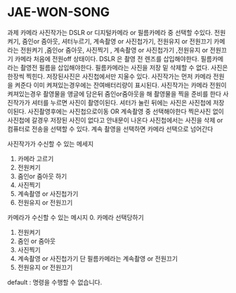 # JAE-WON-SONG


과제 
카메라
사진작가는 DSLR or 디지털카메라 or 필름카메라 중 선택할 수있다. 
전원켜기, 줌인or 줌아웃, 셔터누르기, 계속촬영 or 사진첩가기, 전원유지 or 전원끄기
카메라는 전원켜기 ,줌인or 줌아웃, 사진찍기 , 계속촬영 or 사진첩가기 ,전원유지 or 전원끄기 
카메라 처음에 전원off 상태이다.
DSLR 은 촬영 전 렌즈를 삽입해야한다.
필름카메라는 촬영전 필름을 삽입해야한다.
필름카메라는 사진을 저장 밑 삭제할 수 없다.
사진은 한장씩 찍힌다.
저장된사진은 사진첩에서만 지울수 있다.
사진작가는 먼저 카메라 전원을 켜준다 이미 켜져있는경우에는 잔여배터리량이 표시된다.
사진작가는 카메라 전원이 켜져있는경우 촬영물을 앵글에 담은뒤 줌인or줌아웃을 해 촬영물을 찍을 준비를 한다
사진작가가 셔터를 누르면 사진이 촬영이된다.
셔터가 눌린 뒤에는 사진은 사진첩에 저장이된다.
사진촬영후에는 사진첩으로이동 OR 계속촬영 중 선택해야한다
찍은사진 없이 사진첩에 갈경우 저장된 사진이 없다고 안내문이 나온다
사진첩에서는 사진을 삭제 or 컴퓨터로 전송을 선택할 수 있다.
계속 촬영을 선택하면 카메라 선택으로 넘어간다


사진작가가 수신할 수 있는 메세지
1. 카메라 고르기
2. 전원켜기
3. 줌인or 줌아웃 하기
4. 사진찍기
5. 계속촬영 or 사진첩가기
6. 전원유지 or 전원끄기

카메라가 수신할 수 있는 메시지
0. 카메라 선택당하기 
1. 전원켜기
2. 줌인 or 줌아웃
3. 사진찍기
4. 계속촬영 or 사진첩가기  단 필름카메라는 계속촬영 or 전원끄기
5. 전원유지 or 전원끄기

default : 명령을 수행할 수 없습니다.



